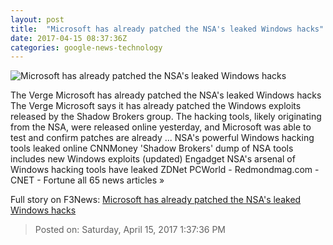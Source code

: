 ```yaml
---
layout: post
title:  "Microsoft has already patched the NSA's leaked Windows hacks"
date: 2017-04-15 08:37:36Z
categories: google-news-technology
---
```


![Microsoft has already patched the NSA's leaked Windows hacks](https://cdn0.vox-cdn.com/thumbor/1XZ2PIpscM5mmqol9UUuqjdwSz0=/0x47:765x477/1600x900/cdn0.vox-cdn.com/uploads/chorus_image/image/54271743/windowsbluestock.0.jpg)

The Verge Microsoft has already patched the NSA's leaked Windows hacks The Verge Microsoft says it has already patched the Windows exploits released by the Shadow Brokers group. The hacking tools, likely originating from the NSA, were released online yesterday, and Microsoft was able to test and confirm patches are already ... NSA's powerful Windows hacking tools leaked online CNNMoney 'Shadow Brokers' dump of NSA tools includes new Windows exploits (updated) Engadget NSA's arsenal of Windows hacking tools have leaked ZDNet PCWorld - Redmondmag.com - CNET - Fortune all 65 news articles »


Full story on F3News: [Microsoft has already patched the NSA's leaked Windows hacks](http://www.f3nws.com/n/THAeCH)

> Posted on: Saturday, April 15, 2017 1:37:36 PM
